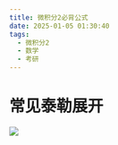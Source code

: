 ```yaml
---
title: 微积分2必背公式
date: 2025-01-05 01:30:40
tags:
  - 微积分2
  - 数学
  - 考研
---
```

# 常见泰勒展开
![](https://ts1.cn.mm.bing.net/th/id/R-C.4e78de7d2996ac0d3abc793e49f29c53?rik=AhtOnNrKmD3dCw&riu=http%3a%2f%2fimg.ccutu.com%2fupload%2f202008%2f20200807084708249.jpg&ehk=GK4caiTfhwg%2bx0M5Es4eL3GoTHdq4325pb2UEJVVG9o%3d&risl=&pid=ImgRaw&r=0)